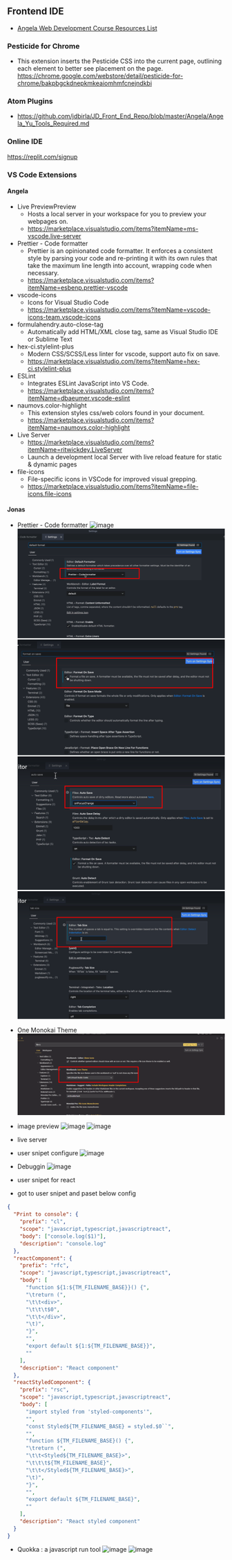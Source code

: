## Frontend IDE
- [Angela Web Development Course Resources List ](https://www.appbrewery.co/p/web-development-course-resources)


### Pesticide for Chrome
- This extension inserts the Pesticide CSS into the current page, outlining each element to better see placement on the page.
https://chrome.google.com/webstore/detail/pesticide-for-chrome/bakpbgckdnepkmkeaiomhmfcnejndkbi

### Atom Plugins
- https://github.com/jdbirla/JD_Front_End_Repo/blob/master/Angela/Angela_Yu_Tools_Required.md

###  Online IDE
https://replit.com/signup

### VS Code Extensions
#### Angela
- Live PreviewPreview
  - Hosts a local server in your workspace for you to preview your webpages on.
  - https://marketplace.visualstudio.com/items?itemName=ms-vscode.live-server
- Prettier - Code formatter
  - Prettier is an opinionated code formatter. It enforces a consistent style by parsing your code and re-printing it with its own rules that take the maximum line length into account, wrapping code when necessary.
  - https://marketplace.visualstudio.com/items?itemName=esbenp.prettier-vscode
- vscode-icons
  - Icons for Visual Studio Code
  - https://marketplace.visualstudio.com/items?itemName=vscode-icons-team.vscode-icons
- formulahendry.auto-close-tag
  - Automatically add HTML/XML close tag, same as Visual Studio IDE or Sublime Text
- hex-ci.stylelint-plus
  - Modern CSS/SCSS/Less linter for vscode, support auto fix on save.
  - https://marketplace.visualstudio.com/items?itemName=hex-ci.stylelint-plus
- ESLint
  - Integrates ESLint JavaScript into VS Code.
  - https://marketplace.visualstudio.com/items?itemName=dbaeumer.vscode-eslint
- naumovs.color-highlight
  - This extension styles css/web colors found in your document.
  - https://marketplace.visualstudio.com/items?itemName=naumovs.color-highlight
- Live Server
  - https://marketplace.visualstudio.com/items?itemName=ritwickdey.LiveServer
  - Launch a development local Server with live reload feature for static & dynamic pages
- file-icons
    - File-specific icons in VSCode for improved visual grepping.
    - https://marketplace.visualstudio.com/items?itemName=file-icons.file-icons
#### Jonas
- Prettier - Code formatter
![image](https://github.com/jdbirla/jd-dev-notes/assets/69948118/c9f5ecbb-c242-4aee-b8c7-f215140e6509)
![](https://github.com/jdbirla/jd-dev-notes/blob/master/docs/tools/pics/Screenshot_1.png)
![](https://github.com/jdbirla/jd-dev-notes/blob/master/docs/tools/pics/Screenshot_2.png)
![](https://github.com/jdbirla/jd-dev-notes/blob/master/docs/tools/pics/Screenshot_3.png)
![](https://github.com/jdbirla/jd-dev-notes/blob/master/docs/tools/pics/Screenshot_4.png)
- One Monokai Theme
![](https://github.com/jdbirla/jd-dev-notes/blob/master/docs/tools/pics/Screenshot_5.png)
- image preview
![image](https://github.com/jdbirla/jd-dev-notes/assets/69948118/928f39e2-d2e2-4642-889f-4e0c3958b987)
![image](https://github.com/jdbirla/jd-dev-notes/assets/69948118/89d8f58e-367a-48de-a4bd-953c7b178376)
- live server
- user snipet configure
![image](https://github.com/jdbirla/jd-dev-notes/assets/69948118/f17876c7-9e7a-42b5-b06e-3575c6f93849)
- Debuggin 
 ![image](https://github.com/jdbirla/jd-dev-notes/assets/69948118/dfc30a0d-abdb-4ff6-b77f-8048343cbf91)

- user snipet for react 
- got to user snipet and paset below config
```json
{
  "Print to console": {
    "prefix": "cl",
    "scope": "javascript,typescript,javascriptreact",
    "body": ["console.log($1)"],
    "description": "console.log"
  },
  "reactComponent": {
    "prefix": "rfc",
    "scope": "javascript,typescript,javascriptreact",
    "body": [
      "function ${1:${TM_FILENAME_BASE}}() {",
      "\treturn (",
      "\t\t<div>",
      "\t\t\t$0",
      "\t\t</div>",
      "\t)",
      "}",
      "",
      "export default ${1:${TM_FILENAME_BASE}}",
      ""
    ],
    "description": "React component"
  },
  "reactStyledComponent": {
    "prefix": "rsc",
    "scope": "javascript,typescript,javascriptreact",
    "body": [
      "import styled from 'styled-components'",
      "",
      "const Styled${TM_FILENAME_BASE} = styled.$0``",
      "",
      "function ${TM_FILENAME_BASE}() {",
      "\treturn (",
      "\t\t<Styled${TM_FILENAME_BASE}>",
      "\t\t\t${TM_FILENAME_BASE}",
      "\t\t</Styled${TM_FILENAME_BASE}>",
      "\t)",
      "}",
      "",
      "export default ${TM_FILENAME_BASE}",
      ""
    ],
    "description": "React styled component"
  }
}

```
- Quokka : a javascript run tool 
![image](https://github.com/jdbirla/jd-dev-notes/assets/69948118/97bddc20-a71d-470b-b1ff-bfa7d4db8e96)
![image](https://github.com/jdbirla/jd-dev-notes/assets/69948118/78a09977-1a6d-4af6-89ad-d21374546a59)


